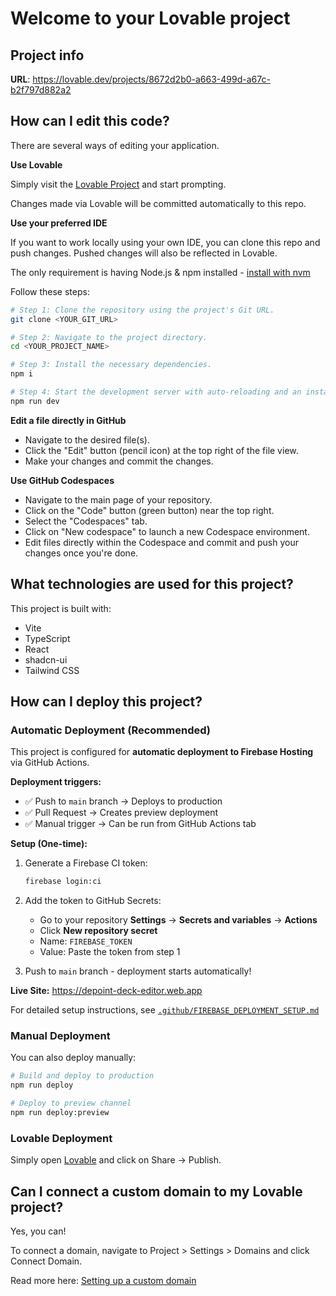 # Welcome to your Lovable project

## Project info

**URL**: https://lovable.dev/projects/8672d2b0-a663-499d-a67c-b2f797d882a2

## How can I edit this code?

There are several ways of editing your application.

**Use Lovable**

Simply visit the [Lovable Project](https://lovable.dev/projects/8672d2b0-a663-499d-a67c-b2f797d882a2) and start prompting.

Changes made via Lovable will be committed automatically to this repo.

**Use your preferred IDE**

If you want to work locally using your own IDE, you can clone this repo and push changes. Pushed changes will also be reflected in Lovable.

The only requirement is having Node.js & npm installed - [install with nvm](https://github.com/nvm-sh/nvm#installing-and-updating)

Follow these steps:

```sh
# Step 1: Clone the repository using the project's Git URL.
git clone <YOUR_GIT_URL>

# Step 2: Navigate to the project directory.
cd <YOUR_PROJECT_NAME>

# Step 3: Install the necessary dependencies.
npm i

# Step 4: Start the development server with auto-reloading and an instant preview.
npm run dev
```

**Edit a file directly in GitHub**

- Navigate to the desired file(s).
- Click the "Edit" button (pencil icon) at the top right of the file view.
- Make your changes and commit the changes.

**Use GitHub Codespaces**

- Navigate to the main page of your repository.
- Click on the "Code" button (green button) near the top right.
- Select the "Codespaces" tab.
- Click on "New codespace" to launch a new Codespace environment.
- Edit files directly within the Codespace and commit and push your changes once you're done.

## What technologies are used for this project?

This project is built with:

- Vite
- TypeScript
- React
- shadcn-ui
- Tailwind CSS

## How can I deploy this project?

### Automatic Deployment (Recommended)

This project is configured for **automatic deployment to Firebase Hosting** via GitHub Actions.

**Deployment triggers:**
- ✅ Push to `main` branch → Deploys to production
- ✅ Pull Request → Creates preview deployment
- ✅ Manual trigger → Can be run from GitHub Actions tab

**Setup (One-time):**

1. Generate a Firebase CI token:
   ```bash
   firebase login:ci
   ```

2. Add the token to GitHub Secrets:
   - Go to your repository **Settings** → **Secrets and variables** → **Actions**
   - Click **New repository secret**
   - Name: `FIREBASE_TOKEN`
   - Value: Paste the token from step 1

3. Push to `main` branch - deployment starts automatically!

**Live Site:** https://depoint-deck-editor.web.app

For detailed setup instructions, see [`.github/FIREBASE_DEPLOYMENT_SETUP.md`](.github/FIREBASE_DEPLOYMENT_SETUP.md)

### Manual Deployment

You can also deploy manually:

```bash
# Build and deploy to production
npm run deploy

# Deploy to preview channel
npm run deploy:preview
```

### Lovable Deployment

Simply open [Lovable](https://lovable.dev/projects/8672d2b0-a663-499d-a67c-b2f797d882a2) and click on Share -> Publish.

## Can I connect a custom domain to my Lovable project?

Yes, you can!

To connect a domain, navigate to Project > Settings > Domains and click Connect Domain.

Read more here: [Setting up a custom domain](https://docs.lovable.dev/tips-tricks/custom-domain#step-by-step-guide)
